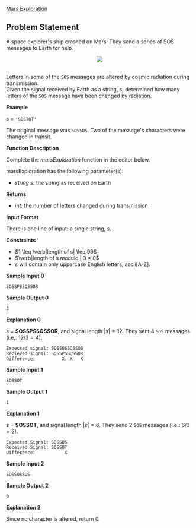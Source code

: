 [Mars Exploration](https://www.hackerrank.com/contests/may-jun-2023-ccc-lbrce-coding-practice-open/challenges/mars-exploration)

**Problem Statement**
---
A space explorer's ship crashed on Mars! They send a series of SOS messages to Earth for help.

<center><img src="https://s3.amazonaws.com/hr-challenge-images/16032/1453204202-9e3fd295bb-NASA_Mars_Rover.jpg"/></center>
<br>

Letters in some of the `SOS` messages are altered by cosmic radiation during transmission.<br>
Given the signal received by Earth as a string, $s$, determined how many letters of the `SOS` message have been changed by radiation.

**Example**

$s$ = `'SOSTOT'`

The original message was `SOSSOS`. Two of the message's characters were changed in transit.

**Function Description**

Complete the *marsExploration* function in the editor below.

marsExploration has the following parameter(s):

- *string s:* the string as received on Earth

**Returns**

- *int:* the number of letters changed during transmission

**Input Format**

There is one line of input: a single string, *s*.

**Constraints**

- $1 \leq \verb|length of s| \leq 99$
- $\verb|length of s modulo | 3 = 0$
- $s$ will contain only uppercase English letters, ascii[A-Z].

**Sample Input 0**

```
SOSSPSSQSSOR
```

**Sample Output 0**

```
3
```

**Explanation 0**

$s$ = **SOSSPSSQSSOR**, and signal length $|s| = 12$. They sent $4$ `SOS` messages (i.e,: $12/3 = 4$).

```
Expected signal: SOSSOSSOSSOS
Recieved signal: SOSSPSSQSSOR
Difference:          X  X   X
```

**Sample Input 1**

```
SOSSOT
```

**Sample Output 1**

```
1
```

**Explanation 1**

$s$ = **SOSSOT**, and signal length $|s| = 6$. They send $2$ `SOS` messages (i.e.: $6/3 = 2$).

```
Expected Signal: SOSSOS     
Received Signal: SOSSOT
Difference:           X
```

**Sample Input 2**

```
SOSSOSSOS
```

**Sample Output 2**

```
0
```

**Explanation 2**

Since no character is altered, return $0$.